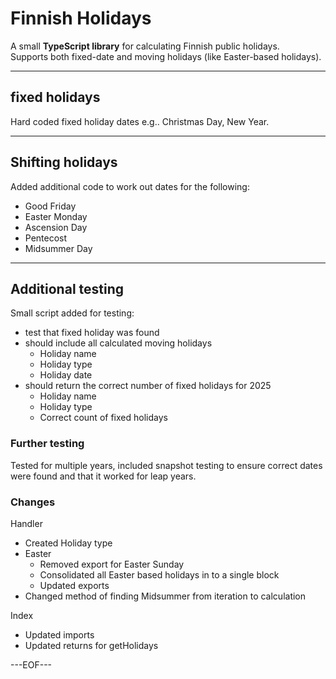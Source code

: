 # Finnish Holidays

A small **TypeScript library** for calculating Finnish public holidays.  
Supports both fixed-date and moving holidays (like Easter-based holidays).

---
## fixed holidays

Hard coded fixed holiday dates 
e.g.. Christmas Day, New Year.

---
## Shifting holidays
Added additional code to work out dates for the following:
* Good Friday
* Easter Monday
* Ascension Day
* Pentecost
* Midsummer Day

---

## Additional testing
Small script added for testing:
* test that fixed holiday was found
* should include all calculated moving holidays
    + Holiday name
    + Holiday type
    + Holiday date
* should return the correct number of fixed holidays for 2025
    + Holiday name
    + Holiday type
    + Correct count of fixed holidays

### Further testing

Tested for multiple years, included snapshot testing to ensure
correct dates were found and that it worked for leap years.

### Changes
Handler

* Created Holiday type
* Easter
    + Removed export for Easter Sunday
    + Consolidated all Easter based holidays in to a single block
    + Updated exports
* Changed method of finding Midsummer from iteration to calculation

Index

* Updated imports
* Updated returns for getHolidays

---EOF---
